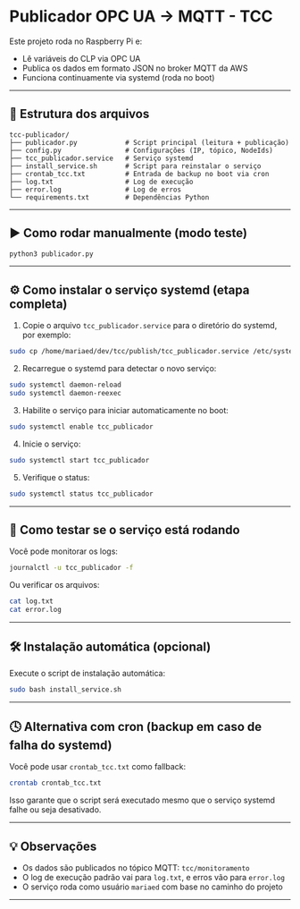 # Publicador OPC UA → MQTT - TCC

Este projeto roda no Raspberry Pi e:

- Lê variáveis do CLP via OPC UA
- Publica os dados em formato JSON no broker MQTT da AWS
- Funciona continuamente via systemd (roda no boot)

---

## 📁 Estrutura dos arquivos

```
tcc-publicador/
├── publicador.py            # Script principal (leitura + publicação)
├── config.py                # Configurações (IP, tópico, NodeIds)
├── tcc_publicador.service   # Serviço systemd
├── install_service.sh       # Script para reinstalar o serviço
├── crontab_tcc.txt          # Entrada de backup no boot via cron
├── log.txt                  # Log de execução
├── error.log                # Log de erros
└── requirements.txt         # Dependências Python
```

---

## ▶️ Como rodar manualmente (modo teste)

```bash
python3 publicador.py
```

---

## ⚙️ Como instalar o serviço systemd (etapa completa)

1. Copie o arquivo `tcc_publicador.service` para o diretório do systemd, por exemplo:

```bash
sudo cp /home/mariaed/dev/tcc/publish/tcc_publicador.service /etc/systemd/system/
```

2. Recarregue o systemd para detectar o novo serviço:

```bash
sudo systemctl daemon-reload
sudo systemctl daemon-reexec
```

3. Habilite o serviço para iniciar automaticamente no boot:

```bash
sudo systemctl enable tcc_publicador
```

4. Inicie o serviço:

```bash
sudo systemctl start tcc_publicador
```

5. Verifique o status:

```bash
sudo systemctl status tcc_publicador
```

---

## 🧪 Como testar se o serviço está rodando

Você pode monitorar os logs:

```bash
journalctl -u tcc_publicador -f
```

Ou verificar os arquivos:

```bash
cat log.txt
cat error.log
```

---

## 🛠️ Instalação automática (opcional)

Execute o script de instalação automática:

```bash
sudo bash install_service.sh
```

---

## 🕓 Alternativa com cron (backup em caso de falha do systemd)

Você pode usar `crontab_tcc.txt` como fallback:

```bash
crontab crontab_tcc.txt
```

Isso garante que o script será executado mesmo que o serviço systemd falhe ou seja desativado.

---

## 💡 Observações

- Os dados são publicados no tópico MQTT: `tcc/monitoramento`
- O log de execução padrão vai para `log.txt`, e erros vão para `error.log`
- O serviço roda como usuário `mariaed` com base no caminho do projeto

---